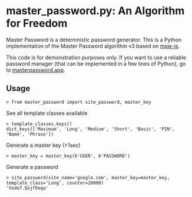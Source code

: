 # master\_password.py: An Algorithm for Freedom

Master Password is a determnistic password generator.
This is a Python implementation of the Master Password algorithm v3 based on 
[mpw-js](https://github.com/tmthrgd/mpw-js).

This code is for demonstration purposes only. 
If you want to use a reliable password manager (that can be implemented in a few lines of Python),
go to [masterpassword.app](http://masterpassword.app).

## Usage

```
> from master_password import site_password, master_key
```

See all template classes available 

```
> template_classes.keys()
dict_keys(['Maximum', 'Long', 'Medium', 'Short', 'Basic', 'PIN', 'Name', 'Phrase'])
```

Generate a master key (>1sec)

```
> master_key = master_key(b'USER', b'PASSWORD')
```

Generate a password

```
> site_password(site_name='google.com', master_key=master_key, template_class='Long', counter=20000)
'Vode7.QojfDeqa'
```
